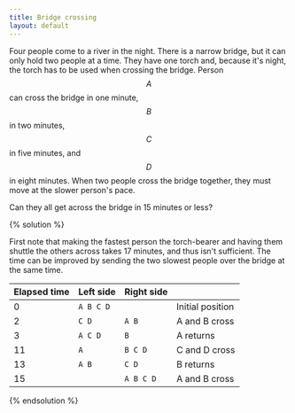 ```yaml
---
title: Bridge crossing
layout: default
---
```


Four people come to a river in the night. There is a narrow bridge, but it can
only hold two people at a time. They have one torch and, because it's night,
the torch has to be used when crossing the bridge. Person $$A$$ can cross the
bridge in one minute, $$B$$ in two minutes, $$C$$ in five minutes, and $$D$$ in eight
minutes. When two people cross the bridge together, they must move at the slower
person's pace.

Can they all get across the bridge in 15 minutes or less?

{% solution %}

First note that making the fastest person the torch-bearer and having them
shuttle the others across takes 17 minutes, and thus isn't sufficient. The time
can be improved by sending the two slowest people over the bridge at the same
time.

| Elapsed time | Left side | Right side |                  |
| ------------ | --------- | ---------- | ---------------- |
| 0            | `A B C D` |            | Initial position |
| 2            | `C D`     | `A B`      | A and B cross    |
| 3            | `A C D`   | `B`        | A returns        |
| 11           | `A`       | `B C D`    | C and D cross    |
| 13           | `A B`     | `C D`      | B returns        |
| 15           |           | `A B C D`  | A and B cross    |

{% endsolution %}
